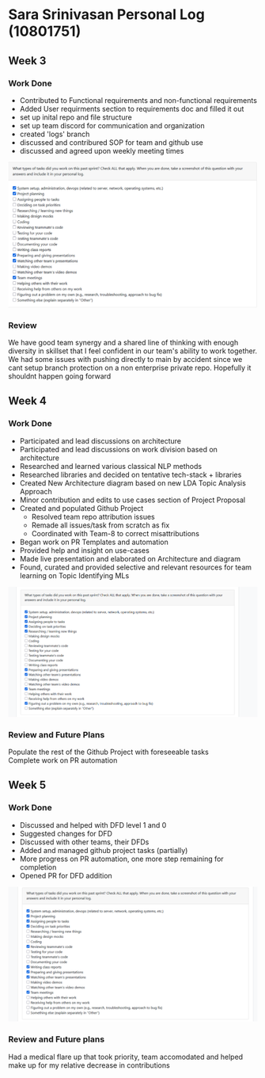 # Sara Srinivasan Personal Log (10801751)

## Week 3

### Work Done

- Contributed to Functional requirements and non-functional requirements
- Added User requirments section to requirements doc and filled it out
- set up inital repo and file structure
- set up team discord for communication and organization
- created 'logs' branch
- discussed and contribured SOP for team and github use
- discussed and agreed upon weekly meeting times

![Response to question on team eval](imgs/Sara%20Srinivasan%20Week%203.png)

### Review

We have good team synergy and a shared line of thinking with enough diversity in skillset that I feel confident in our team's ability to work together. We had some issues with pushing directly to main by accident since we cant setup branch protection on a non enterprise private repo. Hopefully it shouldnt happen going forward

## Week 4

### Work Done

- Participated and lead discussions on architecture
- Participated and lead discussions on work division based on architecture
- Researched and learned various classical NLP methods
- Researched libraries and decided on tentative tech-stack + libraries
- Created New Architecture diagram based on new LDA Topic Analysis Approach
- Minor contribution and edits to use cases section of Project Proposal
- Created and populated Github Project
  - Resolved team repo attribution issues
  - Remade all issues/task from scratch as fix
  - Coordinated with Team-8 to correct misattributions
- Began work on PR Templates and automation
- Provided help and insight on use-cases
- Made live presentation and elaborated on Architecture and diagram
- Found, curated and provided selective and relevant resources for team learning on Topic Identifying MLs

![Canvas quiz response](imgs/Sara%20Srinivasan%20Week%204.png)

### Review and Future Plans

Populate the rest of the Github Project with foreseeable tasks  
Complete work on PR automation

## Week 5

### Work Done

- Discussed and helped with DFD level 1 and 0
- Suggested changes for DFD
- Discussed with other teams, their DFDs
- Added and managed github project tasks (partially)
- More progress on PR automation, one more step remaining for completion
- Opened PR for DFD addition

![Week 5 Question response](imgs/Sara%20week%205%20question%20response.png)

### Review and Future plans

Had a medical flare up that took priority, team accomodated and helped make up for my relative decrease in contributions
